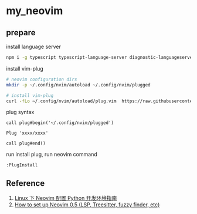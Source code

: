 # my_neovim

## prepare

install language server

```bash
npm i -g typescript typescript-language-server diagnostic-languageserver
```

install vim-plug

```bash
# neovim configuration dirs
mkdir -p ~/.config/nvim/autoload ~/.config/nvim/plugged

# install vim-plug
curl -fLo ~/.config/nvim/autoload/plug.vim  https://raw.githubusercontent.com/junegunn/vim-plug/master/plug.vim
```

plug syntax

```vim
call plug#begin('~/.config/nvim/plugged')

Plug 'xxxx/xxxx'

call plug#end()
```

run install plug, run neovim command

```vim
:PlugInstall
```

## Reference

1. [Linux 下 Neovim 配置 Python 开发环境指南](https://jdhao.github.io/2018/09/05/centos_nvim_install_use_guide/)
2. [How to set up Neovim 0.5 (LSP, Treesitter, fuzzy finder, etc)](https://www.youtube.com/watch?v=FW2X1CXrU1w)
